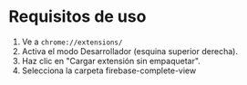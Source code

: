 # Requisitos de uso
1. Ve a ```chrome://extensions/```
2. Activa el modo Desarrollador (esquina superior derecha).
3. Haz clic en "Cargar extensión sin empaquetar".
4. Selecciona la carpeta firebase-complete-view